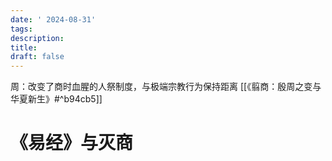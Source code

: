 ```yaml
---
date: ' 2024-08-31'
tags: 
description: 
title: 
draft: false
---
```

周：改变了商时血腥的人祭制度，与极端宗教行为保持距离 [[《翦商：殷周之变与华夏新生》#^b94cb5]]

# 《易经》与灭商
